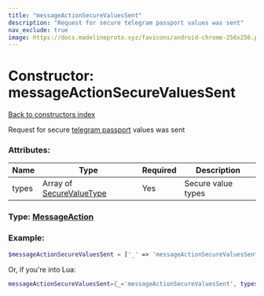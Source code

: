 ```yaml
---
title: "messageActionSecureValuesSent"
description: "Request for secure telegram passport values was sent"
nav_exclude: true
image: https://docs.madelineproto.xyz/favicons/android-chrome-256x256.png
---
```

# Constructor: messageActionSecureValuesSent  
[Back to constructors index](index.md)



Request for secure [telegram passport](https://core.telegram.org/passport) values was sent

### Attributes:

| Name     |    Type       | Required | Description |
|----------|---------------|----------|-------------|
|types|Array of [SecureValueType](../types/SecureValueType.md) | Yes|Secure value types|



### Type: [MessageAction](../types/MessageAction.md)


### Example:

```php
$messageActionSecureValuesSent = ['_' => 'messageActionSecureValuesSent', 'types' => [SecureValueType, SecureValueType]];
```  


Or, if you're into Lua:

```lua
messageActionSecureValuesSent={_='messageActionSecureValuesSent', types={SecureValueType}}

```


